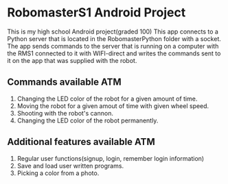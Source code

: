 # RobomasterS1 Android Project
This is my high school Android project(graded 100)
This app connects to a Python server that is located in the RobomasterPython folder with a socket.
The app sends commands to the server that is running on a computer with the RMS1 connected to it with WIFI-direct
and writes the commands sent to it on the app that was supplied with the robot.
## Commands available ATM
1. Changing the LED color of the robot for a given amount of time.
2. Moving the robot for a given amout of time with given wheel speed.
3. Shooting with the robot's cannon.
4. Changing the LED color of the robot permanently. 
## Additional features available ATM
1. Regular user functions(signup, login, remember login information)
2. Save and load user written programs.
3. Picking a color from a photo.
